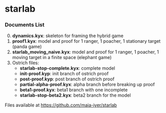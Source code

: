# starlab

### Documents List
0. **dynamics.kyx**:  skeleton for framing the hybrid game
1. **proof1.kyx**: model and proof for 1 ranger, 1 poacher, 1 stationary target (panda game)
2. **starlab_moving_naive.kyx**:  model and proof for 1 ranger, 1 poacher, 1 moving target in a finite space (elephant game)
3. Ostrich files:
   - **starlab-stop-complete.kyx**:  complete model
   - **init-proof.kyp**:  init branch of ostrich proof
   - **post-proof.kyp**:  post branch of ostrich proof
   - **partial-alpha-proof.kyx**:  alpha branch before breaking up proof
   - **beta1-proof.kyx**:  beta1 branch with one incomplete
   - **starlab-stop-beta2.kyx**:  beta2 branch for the model

Files available at https://github.com/maia-iyer/starlab

